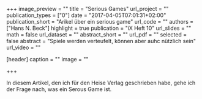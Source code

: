+++
image_preview = ""
title = "Serious Games"
url_project = ""
publication_types = ["0"]
date = "2017-04-05T07:01:31+02:00"
publication_short = "Arikel über ein serious game"
url_code = ""
authors = ["Hans N. Beck"]
highlight = true
publication = "iX Heft 10"
url_slides = ""
math = false
url_dataset = ""
abstract_short = ""
url_pdf = ""
selected = false
abstract = "Spiele werden verteufelt, können aber auhc nützlich sein"
url_video = ""

[header]
  caption = ""
  image = ""

+++

In diesem Artikel, den ich für den Heise Verlag geschrieben habe, gehe ich der Frage nach, was ein Serous Game ist.
